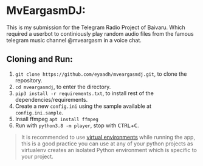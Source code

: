 # MvEargasmDJ:
This is my submission for the Telegram Radio Project of Baivaru. Which required a userbot to continiously play random audio files from the famous telegram music channel @mveargasm in a voice chat.

## Cloning and Run:
1. `git clone https://github.com/eyaadh/mveargasmdj.git`, to clone the repository.
2. `cd mveargasmdj`, to enter the directory.
3. `pip3 install -r requirements.txt`, to install rest of the dependencies/requirements.
4. Create a new `config.ini` using the sample available at `config.ini.sample`.
5. Insall ffmpeg `apt install ffmpeg`
5. Run with `python3.8 -m player`, stop with <kbd>CTRL</kbd>+<kbd>C</kbd>.
> It is recommended to use [virtual environments](https://docs.python-guide.org/dev/virtualenvs/) while running the app, this is a good practice you can use at any of your python projects as virtualenv creates an isolated Python environment which is specific to your project.
